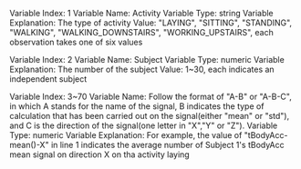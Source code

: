 Variable Index: 1
Variable Name: Activity
Variable Type: string
Variable Explanation: The type of activity
Value: "LAYING", "SITTING", "STANDING", "WALKING", "WALKING_DOWNSTAIRS", "WORKING_UPSTAIRS", each observation takes one of six values

Variable Index: 2
Variable Name: Subject
Variable Type: numeric
Variable Explanation: The number of the subject
Value: 1~30, each indicates an independent subject

Variable Index: 3~70
Variable Name: Follow the format of "A-B" or "A-B-C", in which A stands for the name of the signal, B indicates the type of calculation that has been carried out on the signal(either "mean" or "std"), and C is the direction of the signal(one letter in "X","Y" or "Z").
Variable Type: numeric
Variable Explanation: For example, the value of "tBodyAcc-mean()-X" in line 1 indicates the average number of Subject 1's tBodyAcc mean signal on direction X on tha activity laying